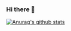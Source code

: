 ### Hi there 👋
[![Anurag's github stats](https://github-readme-stats.vercel.app/api?PecaLee=anuraghazra)](https://github.com/anuraghazra/github-readme-stats)

<!--
**PecaLee/PecaLee** is a ✨ _special_ ✨ repository because its `README.md` (this file) appears on your GitHub profile.

Here are some ideas to get you started:

- 🔭 I’m currently working on ...
- 🌱 I’m currently learning ...
- 👯 I’m looking to collaborate on ...
- 🤔 I’m looking for help with ...
- 💬 Ask me about ...
- 📫 How to reach me: ...
- 😄 Pronouns: ...
- ⚡ Fun fact: ...
--> 
